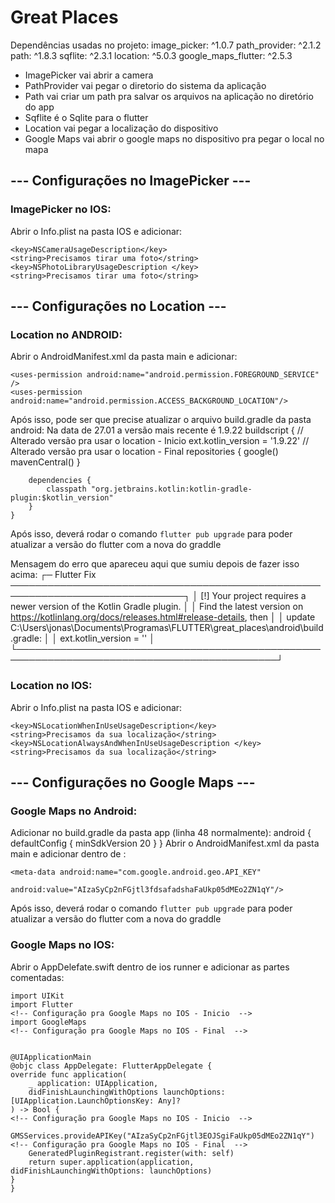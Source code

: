 # Great Places
Dependências usadas no projeto:
	image_picker: ^1.0.7
	path_provider: ^2.1.2
	path: ^1.8.3
	sqflite: ^2.3.1
	location: ^5.0.3
	google_maps_flutter: ^2.5.3


- ImagePicker vai abrir a camera
- PathProvider vai pegar o diretorio do sistema da aplicação
- Path vai criar um path pra salvar os arquivos na aplicação no diretório do app
- Sqflite é o Sqlite para o flutter
- Location vai pegar a localização do dispositivo
- Google Maps vai abrir o google maps no dispositivo pra pegar o local no mapa


## --- Configurações no ImagePicker ---
### ImagePicker no IOS:
Abrir o Info.plist na pasta IOS e adicionar:

<!-- Configuração pra camera no IOS - Inicio -->
	<key>NSCameraUsageDescription</key>
	<string>Precisamos tirar uma foto</string>
	<key>NSPhotoLibraryUsageDescription </key>
	<string>Precisamos tirar uma foto</string>
<!-- Configuração pra camera no IOS - Final -->

## --- Configurações no Location ---
### Location no ANDROID:
Abrir o AndroidManifest.xml da pasta main e adicionar:
<!-- Configuração pra localização no ANDROID - Inicio  -->
    <uses-permission android:name="android.permission.FOREGROUND_SERVICE" />
    <uses-permission android:name="android.permission.ACCESS_BACKGROUND_LOCATION"/>
<!-- Configuração pra localização no ANDROID - Final  -->
Após isso, pode ser que precise atualizar o arquivo build.gradle da pasta android: Na data de 27.01 a versão mais recente é 1.9.22
	buildscript {
		// Alterado versão pra usar o location - Inicio
		ext.kotlin_version = '1.9.22'
		// Alterado versão pra usar o location - Final
		repositories {
			google()
			mavenCentral()
		}

		dependencies {
			classpath "org.jetbrains.kotlin:kotlin-gradle-plugin:$kotlin_version"
		}
	}


Após isso, deverá rodar o comando `flutter pub upgrade` para poder atualizar a versão do flutter com a nova do graddle

Mensagem do erro que apareceu aqui que sumiu depois de fazer isso acima:
┌─ Flutter Fix ──────────────────────────────────────────────────────────────────────────────┐
│ [!] Your project requires a newer version of the Kotlin Gradle plugin.                     │
│ Find the latest version on https://kotlinlang.org/docs/releases.html#release-details, then │
│ update C:\Users\jonas\Documents\Programas\FLUTTER\great_places\android\build.gradle:       │
│ ext.kotlin_version = '<latest-version>'                                                    │
└────────────────────────────────────────────────────────────────────────────────────────────┘



### Location no IOS:
Abrir o Info.plist na pasta IOS e adicionar:

<!-- Configuração pra localização no IOS - Inicio -->
	<key>NSLocationWhenInUseUsageDescription</key>
	<string>Precisamos da sua localização</string>
	<key>NSLocationAlwaysAndWhenInUseUsageDescription </key>
	<string>Precisamos da sua localização</string>
<!-- Configuração pra localização no IOS - Final -->

## --- Configurações no Google Maps ---
### Google Maps no Android:
Adicionar no build.gradle da pasta app (linha 48 normalmente):
	android {
		defaultConfig {
			minSdkVersion 20
		}
	}
Abrir o AndroidManifest.xml da pasta main e adicionar dentro de <aplication>:
<!-- Configuração pra Google Maps no ANDROID - Inicio  -->
    <meta-data android:name="com.google.android.geo.API_KEY"
               android:value="AIzaSyCp2nFGjtl3fdsafadshaFaUkp05dMEo2ZN1qY"/>
<!-- Configuração pra Google Maps no ANDROID - Final  -->

Após isso, deverá rodar o comando `flutter pub upgrade` para poder atualizar a versão do flutter com a nova do graddle



### Google Maps no IOS:
Abrir o AppDelefate.swift dentro de ios runner e adicionar as partes comentadas:

	import UIKit
	import Flutter
	<!-- Configuração pra Google Maps no IOS - Inicio  -->
	import GoogleMaps
	<!-- Configuração pra Google Maps no IOS - Final  -->


	@UIApplicationMain
	@objc class AppDelegate: FlutterAppDelegate {
	override func application(
		_ application: UIApplication,
		didFinishLaunchingWithOptions launchOptions: [UIApplication.LaunchOptionsKey: Any]?
	) -> Bool {
	<!-- Configuração pra Google Maps no IOS - Inicio  -->
		GMSServices.provideAPIKey("AIzaSyCp2nFGjtl3EOJSgiFaUkp05dMEo2ZN1qY")
	<!-- Configuração pra Google Maps no IOS - Final  -->
		GeneratedPluginRegistrant.register(with: self)
		return super.application(application, didFinishLaunchingWithOptions: launchOptions)
	}
	}
